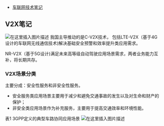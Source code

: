 - [车联网技术笔记](https://blog.csdn.net/weixin_44207985/article/details/115370825?ops_request_misc=%257B%2522request%255Fid%2522%253A%2522164430035916780255250863%2522%252C%2522scm%2522%253A%252220140713.130102334..%2522%257D&request_id=164430035916780255250863&biz_id=0&utm_medium=distribute.pc_search_result.none-task-blog-2~blog~top_click~default-3-115370825.nonecase&utm_term=%E8%BD%A6%E8%81%94%E7%BD%91&spm=1018.2226.3001.4450)

## V2X笔记

![在这里插入图片描述](https://img-blog.csdnimg.cn/20210401115305394.png?x-oss-process=image/watermark,type_ZmFuZ3poZW5naGVpdGk,shadow_10,text_aHR0cHM6Ly9ibG9nLmNzZG4ubmV0L3dlaXhpbl80NDIwNzk4NQ==,size_16,color_FFFFFF,t_70)
我国主导推动的是C-V2X技术， 包括LTE-V2X（基于4G设计的车联网无线通信技术)解决基础安全预警和效率提升类应用需求。

NR-V2X（基于5G设计)满足未来高等级自动驾驶应用场景需求，两者业务能力互补，将长期共存。

### V2X场景分类

主要分成：安全性服务和非安全性服务。

- 安全服务类应用场景主要用于减少和避免交通事故的发生以及对生命和财产的保护；
- 非安全类应用场景作为补充服务，主要用于提高交通效率和环境性能。

表1 3GPP定义的典型车路协同应用场景
 ![在这里插入图片描述](https://img-blog.csdnimg.cn/20210401115159520.png?x-oss-process=image/watermark,type_ZmFuZ3poZW5naGVpdGk,shadow_10,text_aHR0cHM6Ly9ibG9nLmNzZG4ubmV0L3dlaXhpbl80NDIwNzk4NQ==,size_16,color_FFFFFF,t_70)